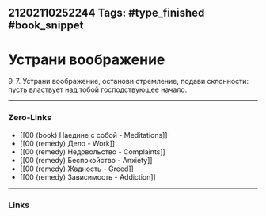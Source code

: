 21202110252244
Tags: #type_finished #book_snippet 
---
# Устрани воображение

 9-7. Устрани воображение, останови стремление, подави склонности: пусть властвует над тобой господствующее начало.

---
### Zero-Links
 - [[00 (book) Наедине с собой - Meditations]]
 - [[00 (remedy) Дело - Work]]
 - [[00 (remedy) Недовольство - Complaints]]
 - [[00 (remedy) Беспокойство - Anxiety]]
 - [[00 (remedy) Жадность - Greed]] 
 - [[00 (remedy) Зависимость - Addiction]]
---
### Links
